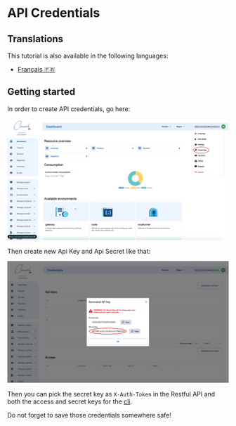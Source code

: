 # API Credentials

## Translations

This tutorial is also available in the following languages:
* [Français 🇫🇷](../translations/fr/api/api_credentials.md)

## Getting started

In order to create API credentials, go here:

![cw_creds_1](../../img/cw_creds_1.png)

Then create new Api Key and Api Secret like that:

![cw_creds_2](../../img/cw_creds_2.png)

Then you can pick the secret key as `X-Auth-Token` in the Restful API and both the access and secret keys for the [cli](../cli/README.md).

Do not forget to save those credentials somewhere safe!
